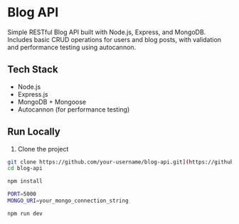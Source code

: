 # Blog API

Simple RESTful Blog API built with Node.js, Express, and MongoDB.  
Includes basic CRUD operations for users and blog posts, with validation and performance testing using autocannon.

## Tech Stack
- Node.js
- Express.js
- MongoDB + Mongoose
- Autocannon (for performance testing)

## Run Locally

1. Clone the project

```bash
git clone https://github.com/your-username/blog-api.git](https://github.com/adam-tarek99/blog-api.git
cd blog-api

npm install

PORT=5000
MONGO_URI=your_mongo_connection_string

npm run dev
